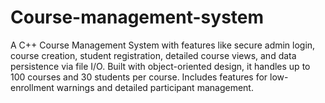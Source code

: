 # Course-management-system
A C++ Course Management System with features like secure admin login, course creation, student registration, detailed course views, and data persistence via file I/O. Built with object-oriented design, it handles up to 100 courses and 30 students per course. Includes features for low-enrollment warnings and detailed participant management.
